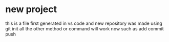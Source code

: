 # new project
this is a file first generated in vs code and new repository was made using git init 
all the other method or command will work now such as
add commit push